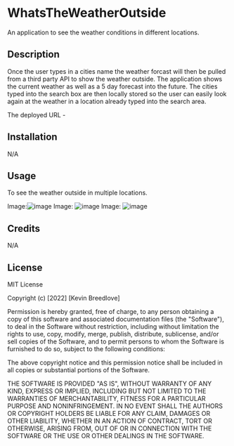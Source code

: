 # WhatsTheWeatherOutside
An application to see the weather conditions in different locations.


## Description
Once the user types in a cities name the weather forcast will then be pulled from a third party API to show the weather outside. The application shows the current weather as well as a 5 day forecast into the future. The cities typed into the search box are then locally stored so the user can easily look again at the weather in a location already typed into the search area.

The deployed URL - 


## Installation

N/A

## Usage
To see the weather outside in multiple locations.

Image:![image](https://user-images.githubusercontent.com/113393706/208329848-9d6bf22b-2f3f-4de9-b75b-350c9aaed316.png)
Image: ![image](https://user-images.githubusercontent.com/113393706/208329884-740dee04-f9ad-4358-a1a2-87c5cd7fa2e9.png)
Image: ![image](https://user-images.githubusercontent.com/113393706/208329916-5c649c4a-5362-49fd-9ef8-c6bad46d7964.png)



## Credits

N/A

## License

MIT License

Copyright (c) [2022] [Kevin Breedlove]

Permission is hereby granted, free of charge, to any person obtaining a copy
of this software and associated documentation files (the "Software"), to deal
in the Software without restriction, including without limitation the rights
to use, copy, modify, merge, publish, distribute, sublicense, and/or sell
copies of the Software, and to permit persons to whom the Software is
furnished to do so, subject to the following conditions:

The above copyright notice and this permission notice shall be included in all
copies or substantial portions of the Software.

THE SOFTWARE IS PROVIDED "AS IS", WITHOUT WARRANTY OF ANY KIND, EXPRESS OR
IMPLIED, INCLUDING BUT NOT LIMITED TO THE WARRANTIES OF MERCHANTABILITY,
FITNESS FOR A PARTICULAR PURPOSE AND NONINFRINGEMENT. IN NO EVENT SHALL THE
AUTHORS OR COPYRIGHT HOLDERS BE LIABLE FOR ANY CLAIM, DAMAGES OR OTHER
LIABILITY, WHETHER IN AN ACTION OF CONTRACT, TORT OR OTHERWISE, ARISING FROM,
OUT OF OR IN CONNECTION WITH THE SOFTWARE OR THE USE OR OTHER DEALINGS IN THE
SOFTWARE.
